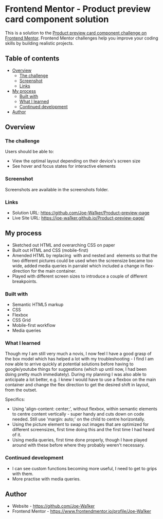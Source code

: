 # Frontend Mentor - Product preview card component solution

This is a solution to the [Product preview card component challenge on Frontend Mentor](https://www.frontendmentor.io/challenges/product-preview-card-component-GO7UmttRfa). Frontend Mentor challenges help you improve your coding skills by building realistic projects. 

## Table of contents

- [Overview](#overview)
  - [The challenge](#the-challenge)
  - [Screenshot](#screenshot)
  - [Links](#links)
- [My process](#my-process)
  - [Built with](#built-with)
  - [What I learned](#what-i-learned)
  - [Continued development](#continued-development)
- [Author](#author)

## Overview

### The challenge

Users should be able to:

- View the optimal layout depending on their device's screen size
- See hover and focus states for interactive elements

### Screenshot

Screenshots are available in the screenshots folder.

### Links

- Solution URL: https://github.com/Joe-Wa1ker/Product-preview-page
- Live Site URL: https://joe-wa1ker.github.io/Product-preview-page/

## My process

- Sketched out HTML and overarching CSS on paper
- Built out HTML and CSS (mobile-first)
- Amended HTML by replacing <img> with <picture> and nested <source> and <img> elements so that the two different pictures could be used when the screensize became too wide, added media queries in parralel which included a change in flex-direction for the main container. 
- Played with different screen sizes to introduce a couple of different breakpoints.

### Built with

- Semantic HTML5 markup
- CSS
- Flexbox
- CSS Grid
- Mobile-first workflow
- Media queries

### What I learned

Though my I am still very much a novis, I now feel I have a good grasp of the box model which has helped a lot with my troubleshooting - I find I am now able to arrive quickly at potential solutions before having to google/youtube things for suggestions (which up until now, I had been doing pretty much immediately). During my planning I was also able to anticipate a lot better, e.g. I knew I would have to use a flexbox on the main container and change the flex direction to get the desired shift in layout, from the outset. 

Specifics:

- Using 'align-content: center;', without flexbox, within semantic elements to centre content vertically - super handy and cuts down on code needed. Still use 'margin: auto;' on the child to centre horizontally. 
- Using the picture element to swap out images that are optimized for different screensizes, first time doing this and the first time I had heard of it. 
- Using media queries, first time done properly, though I have played around with these before where they probably weren't necessary. 

### Continued development

- I can see custom functions becoming more useful, I need to get to grips with them.
- More practise with media queries.

## Author

- Website - https://github.com/Joe-Wa1ker
- Frontend Mentor - https://www.frontendmentor.io/profile/Joe-Wa1ker


